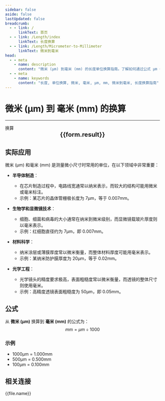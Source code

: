 ```yaml
---
sidebar: false
aside: false
lastUpdated: false
breadcrumb:
  - - link: /
      linkText: 首页
  - - link: /Length/index
      linkText: 长度换算
  - - link: /Length/Micrometer-to-Millimeter
      linkText: 微米到毫米
head:
  - - meta
    - name: description
      content: "微米 (μm) 到毫米 (mm) 的长度单位换算指南。了解如何通过公式 μm ÷ 1000 换算为毫米。"
  - - meta
    - name: keywords
      content: "长度, 单位换算, 微米, 毫米, μm, mm, 微米到毫米, 长度换算指南"
---
```

# 微米 (μm) 到 毫米 (mm) 的换算
---
<script setup>
import { onMounted, reactive, inject, ref } from 'vue'
import { NButton, NForm, NFormItem, NInput, NInputNumber, NSelect, NCard, useMessage,NGrid ,NGi } from 'naive-ui'
import { defineClientComponent } from 'vitepress'
import { Length } from '../../files';

const convert = inject('convert')

const form = reactive({
  number: null,
  result: '',
})

const convertHandler = () => {
  if (form.number !== null && !isNaN(form.number)) {
    const convertedValue = parseFloat(form.number) / 1000
    form.result = `${form.number}μm = ${convertedValue.toFixed(3)}mm`
  } else {
    form.result = '请输入有效的数值。'
  }
}
</script>

<n-form size="large" :model="form">
  <n-form-item label="微米 (μm)">
    <n-input-number v-model:value="form.number" placeholder="输入微米" style="width: 100%" />
  </n-form-item>
  <n-form-item>
    <n-button type="info" @click="convertHandler" block>换算</n-button>
  </n-form-item>
</n-form>

<n-card  embedded :bordered="false" hoverable>
  <div  style="text-align:center;font-size:20px;">
    <strong>{{form.result}}</strong>
  </div>
</n-card>

## 实际应用

微米 (μm) 和毫米 (mm) 是测量微小尺寸时常用的单位，在以下领域中非常重要：

- **半导体制造**：
  - 在芯片制造过程中，电路线宽通常以纳米表示，而较大的结构可能用微米或毫米标注。
  - 示例：某芯片的晶体管栅极长度为 7μm，等于 0.007mm。

- **生物学和显微镜技术**：
  - 细胞、细菌和病毒的大小通常在纳米到微米级别，而显微镜载玻片厚度则以毫米表示。
  - 示例：红细胞直径约为 7μm，即 0.007mm。

- **材料科学**：
  - 纳米涂层或薄膜厚度常以微米衡量，而整体材料厚度可能用毫米表示。
  - 示例：某纳米防护膜厚度为 20μm，等于 0.02mm。

- **光学工程**：
  - 光学镜头的精度要求极高，表面粗糙度常以微米衡量，而透镜的整体尺寸则使用毫米。
  - 示例：高精度透镜表面粗糙度为 50μm，即 0.05mm。

## 公式

从 **微米 (μm)** 换算到 **毫米 (mm)** 的公式为：
$$ mm = μm \div 1000 $$

### 示例
- 1000μm = 1.000mm
- 500μm = 0.500mm
- 100μm = 0.100mm

## 相关连接
<n-grid x-gap="12" :cols="2">
  <n-gi v-for="(file, index) in Length" :key="index">
    <n-button
      text
      tag="a"
      :href="file.path"
      type="info"
    >
      {{file.name}}
    </n-button>
  </n-gi>
</n-grid>